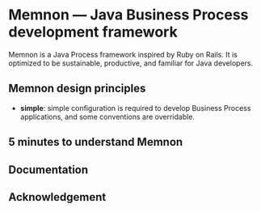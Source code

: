 Memnon &mdash; Java Business Process development framework
=========

Memnon is a Java Process framework inspired by Ruby on Rails. It is optimized to be sustainable,  productive, and familiar for Java developers. 

## Memnon design principles

* __simple__: simple configuration is required to develop Business Process applications, and some conventions are overridable.

## 5 minutes to understand Memnon

## Documentation

## Acknowledgement